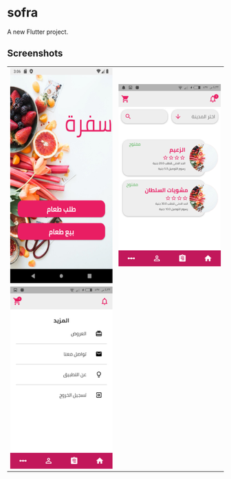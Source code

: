 # sofra

A new Flutter project.

## Screenshots
<table style={border:"none"}><tr><td><img src="https://github.com/Ahmedhassan50/Sofra/blob/master/screenshot/1.png" style="width:300px;height:500px;" /></td><td><img src="https://github.com/Ahmedhassan50/Sofra/blob/master/screenshot/2.png" /></td></tr>
<tr>
  <td><img src="https://github.com/Ahmedhassan50/Sofra/blob/master/screenshot/3.png" /></td>
    
  </tr>
</table>
